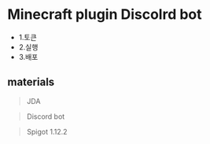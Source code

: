 
Minecraft plugin Discolrd bot
===============================
* 1.토큰
 * 2.실행
  * 3.배포
  
materials 
---------
> JDA 

> Discord bot 

> Spigot 1.12.2
